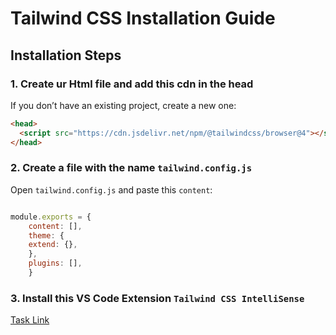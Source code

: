 # Tailwind CSS Installation Guide



## Installation Steps
### 1. Create ur Html file and add this cdn in the head
If you don’t have an existing project, create a new one:
```html
<head>
  <script src="https://cdn.jsdelivr.net/npm/@tailwindcss/browser@4"></script>
</head>
```

### 2. Create a file with the name `tailwind.config.js`


Open `tailwind.config.js` and paste this `content`:
```js

module.exports = {
    content: [],
    theme: {
    extend: {},
    },
    plugins: [],
    }
```

### 3. Install this VS Code Extension `Tailwind CSS IntelliSense`

[Task Link](https://www.figma.com/design/D0ST90M2bpHiAhAhSewt3E/Tailwind-Task?node-id=0-1&p=f)








